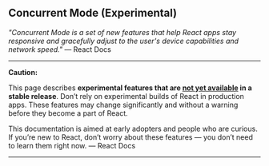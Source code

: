 ## Concurrent Mode (Experimental)

_"Concurrent Mode is a set of new features that help React apps stay responsive and gracefully adjust to the user's device capabilities and network speed."_ — React Docs

---

**Caution:**

This page describes **experimental features that are [not yet available](https://reactjs.org/docs/concurrent-mode-adoption.html) in a stable release**. Don’t rely on experimental builds of React in production apps. These features may change significantly and without a warning before they become a part of React.

This documentation is aimed at early adopters and people who are curious. If you’re new to React, don’t worry about these features — you don’t need to learn them right now. — React Docs

---
